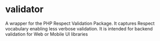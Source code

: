 # validator
A wrapper for the PHP Respect Validation Package. It captures Respect vocabulary
enabling less verbose validation. It is intended for backend validation for Web
or Mobile UI libraries
